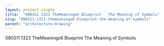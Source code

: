 ```yaml
---
layout: project_single
title:  "090311 1323 TheMeaningo6 Blueprint   The Meaning of Symbols"
slug: "090311-1323-themeaningo6-blueprint-the-meaning-of-symbols"
parent: "architecture-drawing"
---
```

090311 1323 TheMeaningo6 Blueprint   The Meaning of Symbols